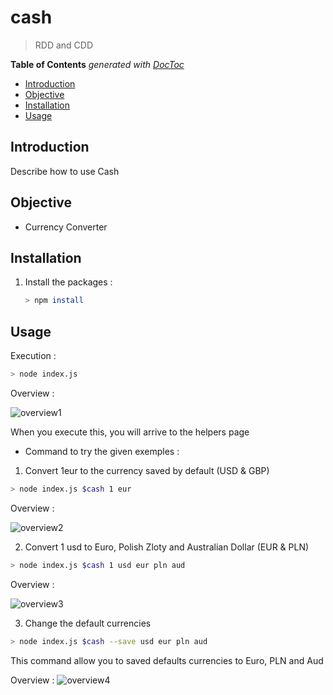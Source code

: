 # cash

> RDD and CDD

<!-- START doctoc generated TOC please keep comment here to allow auto update -->
<!-- DON'T EDIT THIS SECTION, INSTEAD RE-RUN doctoc TO UPDATE -->
**Table of Contents**  *generated with [DocToc](https://github.com/thlorenz/doctoc)*

- [Introduction](#introduction)
- [Objective](#objective)
- [Installation](#installation)
- [Usage](#usage)

<!-- END doctoc generated TOC please keep comment here to allow auto update -->

## Introduction 

 Describe how to use Cash

## Objective 

* Currency Converter




## Installation
1. Install the packages : 
    ```sh
    > npm install
    ```


## Usage
Execution : 
```sh
> node index.js 
```
Overview : 

![overview1](./img/md1)

When you execute this, you will arrive to the helpers page 

* Command to try the given exemples : 

1. Convert 1eur to the currency saved by default (USD & GBP)
```sh
> node index.js $cash 1 eur
```
Overview : 

![overview2](./img/md2)

2. Convert 1 usd to Euro, Polish Zloty and Australian Dollar (EUR & PLN)
```sh
> node index.js $cash 1 usd eur pln aud 
```
Overview : 

![overview3](./img/md3)

3. Change the default currencies 
```sh
> node index.js $cash --save usd eur pln aud
```
This command allow you to saved defaults currencies to Euro, PLN and Aud

Overview : 
![overview4](./img/md4)





